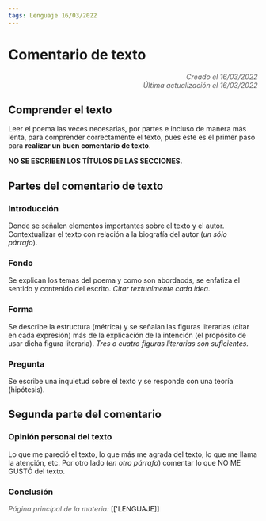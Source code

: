 ```yaml
---
tags: Lenguaje 16/03/2022
---
```


# Comentario de texto
<div style="text-align: right; opacity: 0.7; font-style: italic;">Creado el 16/03/2022</div>
<div style="text-align: right; opacity: 0.7; font-style: italic;">Última actualización el 16/03/2022</div>

## Comprender el texto

Leer el poema las veces necesarias, por partes e incluso de manera más lenta, para comprender correctamente el texto, pues este es el primer paso para **realizar un buen comentario de texto**.

**NO SE ESCRIBEN LOS TÍTULOS DE LAS SECCIONES.**

## Partes del comentario de texto

### Introducción

Donde se señalen elementos importantes sobre el texto y el autor. Contextualizar el texto con relación a la biografía del autor (*un sólo párrafo*).

### Fondo

Se explican los temas del poema y como son abordaods, se enfatiza el sentido y contenido del escrito. *Citar textualmente cada idea*.

### Forma

Se describe la estructura (métrica) y se señalan las figuras literarias (citar en cada expresión) más de la explicación de la intención (el propósito de usar dicha figura literaria). *Tres o cuatro figuras literarias son suficientes.*

### Pregunta 

Se escribe una inquietud sobre el texto y se responde con una teoría (hipótesis).

## Segunda parte del comentario

### Opinión personal del texto

Lo que me pareció el texto, lo que más me agrada del texto, lo que me llama la atención, etc.
Por otro lado (*en otro párrafo*) comentar lo que NO ME GUSTÓ del texto.

### Conclusión



<span style="opacity: 0.7; font-style: italic;">Página principal de la materia:</span> [['LENGUAJE]]